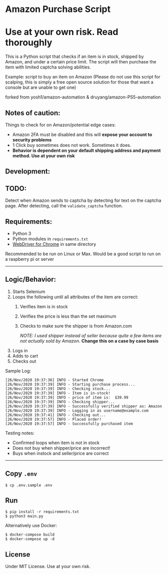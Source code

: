 # Amazon Purchase Script 

# Use at your own risk. Read thoroughly


This is a Python script that checks if an item is in stock, shipped by Amazon, and under a certain price limit. The script will then purchase the item with limited captcha solving abilities. 

Example: script to buy an item on Amazon (Please do not use this script for scalping, this is simply a free open source solution for those that want a console but are unable to get one)

forked from yosh1/amazon-automation & druyang/amazon-PS5-automation


Notes of caution: 
--- 

Things to check for on Amazon/potential edge cases: 

 * Amazon 2FA must be disabled and this will **expose your account to security problems**
 * 1 Click buy sometimes does not work. Sometimes it does. 
 * **Behavior is dependent on your default shipping address and payment method. Use at your own risk**

Development: 
--- 
## TODO: 
Detect when Amazon sends to captcha by detecting for text on the captcha page. After detecting, call the `validate_captcha` function. 

Requirements: 
--- 
* Python 3 
* Python modules in `requirements.txt` 
* [WebDriver for Chrome](https://sites.google.com/a/chromium.org/chromedriver/downloads) in same directory 

Recommended to be run on Linux or Max. Would be a good script to run on a raspberry pi or server

--- 

## Logic/Behavior: 
 
 1. Starts Selenium 
 2. Loops the following until all attributes of the item are correct: 
    1. Verifies item is in stock 
    2. Verifies the price is less than the set maximum
    3. Checks to make sure the shipper is from Amazon.com 
        
        *NOTE: I used shipper instead of seller because quite a few items are not actually sold by Amazon.* **Change this on a case by case basis**
4. Logs in 
5. Adds to cart 
6. Checks out  
 

Sample Log: 

    [26/Nov/2020 19:37:36] INFO - Started Chrome
    [26/Nov/2020 19:37:39] INFO - Starting purchase process...
    [26/Nov/2020 19:37:39] INFO - Checking stock...
    [26/Nov/2020 19:37:39] INFO - Item is in-stock!
    [26/Nov/2020 19:37:39] INFO - price of item is:  $39.99
    [26/Nov/2020 19:37:39] INFO - Checking shipper...
    [26/Nov/2020 19:37:39] INFO - Successfully verified shipper as: Amazon
    [26/Nov/2020 19:37:39] INFO - Logging in as username@example.com
    [26/Nov/2020 19:37:41] INFO - Checking out...
    [26/Nov/2020 19:37:57] INFO - Placed order!
    [26/Nov/2020 19:37:57] INFO - Successfully purchased item

Testing notes: 
 * Confirmed loops when item is not in stock 
 * Does not buy when shipper/price are incorrect! 
 * Buys when instock and seller/price are correct 

---

## Copy `.env`

```
$ cp .env.sample .env
```


## Run

```
$ pip install -r requirements.txt 
$ python3 main.py
```

Alternatively use Docker: 

```
$ docker-compose build
$ docker-compose up -d
```

License 
--- 
Under MIT License.
Use at your own risk. 

